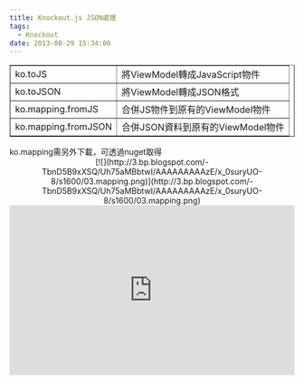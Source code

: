 ```yaml
---
title: Knockout.js JSON處理
tags:
  - Knockout
date: 2013-08-29 15:34:00
---
```


<div><table border="1">    <tbody><tr>            <td>ko.toJS</td>            <td>將ViewModel轉成JavaScript物件</td>        </tr><tr>            <td>ko.toJSON</td>            <td>將ViewModel轉成JSON格式</td>        </tr><tr>            <td>ko.mapping.fromJS</td>            <td>合併JS物件到原有的ViewModel物件</td>        </tr><tr>            <td>ko.mapping.fromJSON</td>            <td>合併JSON資料到原有的ViewModel物件</td>        </tr></tbody></table></div>
<div>ko.mapping需另外下載，可透過nuget取得
<div class="separator" style="clear: both; text-align: center;">[![](http://3.bp.blogspot.com/-TbnD5B9xXSQ/Uh75aMBbtwI/AAAAAAAAAzE/x_0suryUO-8/s1600/03.mapping.png)](http://3.bp.blogspot.com/-TbnD5B9xXSQ/Uh75aMBbtwI/AAAAAAAAAzE/x_0suryUO-8/s1600/03.mapping.png)</div>
</div>
<div><iframe allowfullscreen="allowfullscreen" frameborder="0" height="300" src="http://jsfiddle.net/MhZ4f/embedded/" width="100%"></iframe></div>